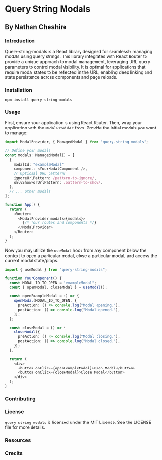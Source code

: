 # Query String Modals

## By Nathan Cheshire

### Introduction

Query-string-modals is a React library designed for seamlessly managing modals using query strings. This library integrates with React Router to provide a unique approach to modal management, leveraging URL query parameters to control modal visibility. It is optimal for applications that require modal states to be reflected in the URL, enabling deep linking and state persistence across components and page reloads.

### Installation

`npm install query-string-modals`

### Usage

First, ensure your application is using React Router. Then, wrap your application with the `ModalProvider` from. Provide the initial modals you want to manage:

```ts
import ModalProvider, { ManagedModal } from "query-string-modals";

// Define your modals
const modals: ManagedModal[] = [
  {
    modalId: "exampleModal",
    component: <YourModalComponent />,
    // Optional URL patterns
    ignoreUrlPattern: /pattern-to-ignore/,
    onlyShowForUrlPattern: /pattern-to-show/,
  },
  // ... other modals
];

function App() {
  return (
    <Router>
      <ModalProvider modals={modals}>
        {/* Your routes and components */}
      </ModalProvider>
    </Router>
  );
}
```

Now you may utilize the `useModal` hook from any component below the context to open a particular modal, close a particular modal, and access the current modal state/props.

```ts
import { useModal } from "query-string-modals";

function YourComponent() {
  const MODAL_ID_TO_OPEN = "exampleModal";
  const { openModal, closeModal } = useModal();

  const openExampleModal = () => {
    openModal(MODAL_ID_TO_OPEN, {
      preAction: () => console.log("Modal opening."),
      postAction: () => console.log("Modal opened."),
    });
  };

  const closeModal = () => {
    closeModal({
      preAction: () => console.log("Modal closing."),
      postAction: () => console.log("Modal closed."),
    });
  };

  return (
    <div>
      <button onClick={openExampleModal}>Open Modal</button>
      <button onClick={closeModal}>Close Modal</button>
    </div>
  );
}
```

### Contributing

### License

`query-string-modals` is licensed under the MIT License. See the LICENSE file for more details.

### Resources

### Credits
